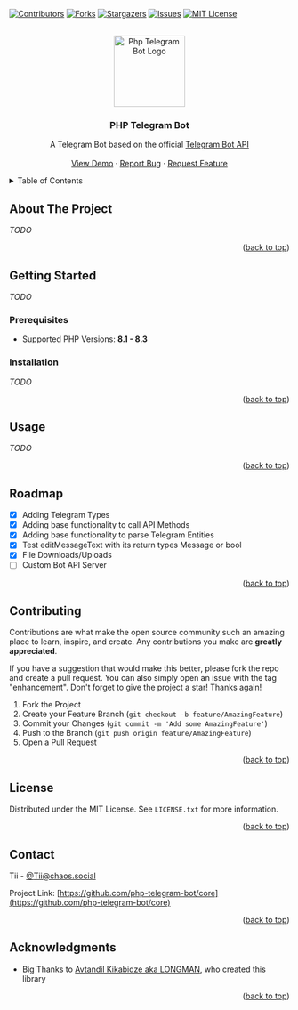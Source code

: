 <!-- Improved compatibility of back to top link: See: https://github.com/othneildrew/Best-README-Template/pull/73 -->
<a name="readme-top"></a>



<!-- PROJECT SHIELDS -->
[![Contributors][contributors-shield]][contributors-url]
[![Forks][forks-shield]][forks-url]
[![Stargazers][stars-shield]][stars-url]
[![Issues][issues-shield]][issues-url]
[![MIT License][license-shield]][license-url]



<!-- PROJECT LOGO -->
<br />
<div align="center">
  <a href="https://github.com/php-telegram-bot/core">
    <img src="logo.png" alt="Php Telegram Bot Logo" width="128" height="128">
  </a>

<h3 align="center">PHP Telegram Bot</h3>

  <p align="center">
    A Telegram Bot based on the official <a href="https://core.telegram.org/bots/api">Telegram Bot API</a>
    <br />
    <br />
    <a href="https://github.com/php-telegram-bot/core">View Demo</a>
    ·
    <a href="https://github.com/php-telegram-bot/core/issues/new?assignees=&labels=bug,v1&projects=&template=Bug.md">Report Bug</a>
    ·
    <a href="https://github.com/php-telegram-bot/core/issues/new?assignees=&labels=feature+request,v1&projects=&template=Feature_Request.md">Request Feature</a>
  </p>
</div>



<!-- TABLE OF CONTENTS -->
<details>
  <summary>Table of Contents</summary>
  <ol>
    <li>
      <a href="#about-the-project">About The Project</a>
    </li>
    <li>
      <a href="#getting-started">Getting Started</a>
      <ul>
        <li><a href="#prerequisites">Prerequisites</a></li>
        <li><a href="#installation">Installation</a></li>
      </ul>
    </li>
    <li><a href="#usage">Usage</a></li>
    <li><a href="#roadmap">Roadmap</a></li>
    <li><a href="#contributing">Contributing</a></li>
    <li><a href="#license">License</a></li>
    <li><a href="#contact">Contact</a></li>
    <li><a href="#acknowledgments">Acknowledgments</a></li>
  </ol>
</details>



<!-- ABOUT THE PROJECT -->

## About The Project

_TODO_

<p align="right">(<a href="#readme-top">back to top</a>)</p>



<!-- GETTING STARTED -->

## Getting Started

_TODO_

### Prerequisites

- Supported PHP Versions: **8.1 - 8.3**

### Installation

_TODO_

<p align="right">(<a href="#readme-top">back to top</a>)</p>



<!-- USAGE EXAMPLES -->

## Usage

_TODO_

<p align="right">(<a href="#readme-top">back to top</a>)</p>



<!-- ROADMAP -->

## Roadmap

- [x] Adding Telegram Types
- [x] Adding base functionality to call API Methods
- [x] Adding base functionality to parse Telegram Entities
- [x] Test editMessageText with its return types Message or bool
- [x] File Downloads/Uploads
- [ ] Custom Bot API Server

<p align="right">(<a href="#readme-top">back to top</a>)</p>



<!-- CONTRIBUTING -->

## Contributing

Contributions are what make the open source community such an amazing place to learn, inspire, and create. Any
contributions you make are **greatly appreciated**.

If you have a suggestion that would make this better, please fork the repo and create a pull request. You can also
simply open an issue with the tag "enhancement".
Don't forget to give the project a star! Thanks again!

1. Fork the Project
2. Create your Feature Branch (`git checkout -b feature/AmazingFeature`)
3. Commit your Changes (`git commit -m 'Add some AmazingFeature'`)
4. Push to the Branch (`git push origin feature/AmazingFeature`)
5. Open a Pull Request

<p align="right">(<a href="#readme-top">back to top</a>)</p>



<!-- LICENSE -->

## License

Distributed under the MIT License. See `LICENSE.txt` for more information.

<p align="right">(<a href="#readme-top">back to top</a>)</p>



<!-- CONTACT -->

## Contact

Tii - [@Tii@chaos.social](https://chaos.social/@Tii)

Project Link: [https://github.com/php-telegram-bot/core](https://github.com/php-telegram-bot/core)

<p align="right">(<a href="#readme-top">back to top</a>)</p>



<!-- ACKNOWLEDGMENTS -->

## Acknowledgments

* Big Thanks to [Avtandil Kikabidze aka LONGMAN](https://github.com/akalongman), who created this library

<p align="right">(<a href="#readme-top">back to top</a>)</p>



<!-- MARKDOWN LINKS & IMAGES -->
<!-- https://www.markdownguide.org/basic-syntax/#reference-style-links -->

[contributors-shield]: https://img.shields.io/github/contributors/php-telegram-bot/core.svg?style=for-the-badge

[contributors-url]: https://github.com/php-telegram-bot/core/graphs/contributors

[forks-shield]: https://img.shields.io/github/forks/php-telegram-bot/core.svg?style=for-the-badge

[forks-url]: https://github.com/php-telegram-bot/core/network/members

[stars-shield]: https://img.shields.io/github/stars/php-telegram-bot/core.svg?style=for-the-badge

[stars-url]: https://github.com/php-telegram-bot/core/stargazers

[issues-shield]: https://img.shields.io/github/issues/php-telegram-bot/core.svg?style=for-the-badge

[issues-url]: https://github.com/php-telegram-bot/core/issues

[license-shield]: https://img.shields.io/github/license/php-telegram-bot/core.svg?style=for-the-badge

[license-url]: https://github.com/php-telegram-bot/core/blob/master/LICENSE.txt